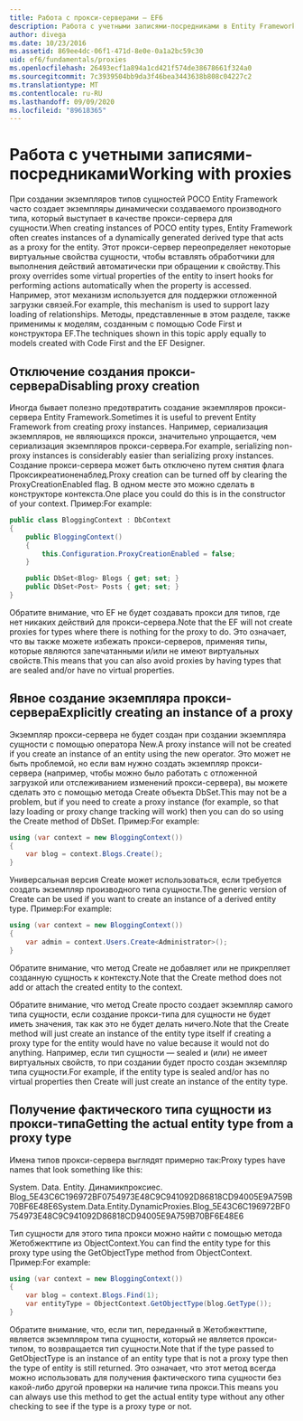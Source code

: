 ```yaml
---
title: Работа с прокси-серверами — EF6
description: Работа с учетными записями-посредниками в Entity Framework 6
author: divega
ms.date: 10/23/2016
ms.assetid: 869ee4dc-06f1-471d-8e0e-0a1a2bc59c30
uid: ef6/fundamentals/proxies
ms.openlocfilehash: 26493ecf1a894a1cd421f574de38678661f324a0
ms.sourcegitcommit: 7c3939504bb9da3f46bea3443638b808c04227c2
ms.translationtype: MT
ms.contentlocale: ru-RU
ms.lasthandoff: 09/09/2020
ms.locfileid: "89618365"
---
```

# <a name="working-with-proxies"></a><span data-ttu-id="1fda2-103">Работа с учетными записями-посредниками</span><span class="sxs-lookup"><span data-stu-id="1fda2-103">Working with proxies</span></span>
<span data-ttu-id="1fda2-104">При создании экземпляров типов сущностей POCO Entity Framework часто создает экземпляры динамически создаваемого производного типа, который выступает в качестве прокси-сервера для сущности.</span><span class="sxs-lookup"><span data-stu-id="1fda2-104">When creating instances of POCO entity types, Entity Framework often creates instances of a dynamically generated derived type that acts as a proxy for the entity.</span></span> <span data-ttu-id="1fda2-105">Этот прокси-сервер переопределяет некоторые виртуальные свойства сущности, чтобы вставлять обработчики для выполнения действий автоматически при обращении к свойству.</span><span class="sxs-lookup"><span data-stu-id="1fda2-105">This proxy overrides some virtual properties of the entity to insert hooks for performing actions automatically when the property is accessed.</span></span> <span data-ttu-id="1fda2-106">Например, этот механизм используется для поддержки отложенной загрузки связей.</span><span class="sxs-lookup"><span data-stu-id="1fda2-106">For example, this mechanism is used to support lazy loading of relationships.</span></span> <span data-ttu-id="1fda2-107">Методы, представленные в этом разделе, также применимы к моделям, созданным с помощью Code First и конструктора EF.</span><span class="sxs-lookup"><span data-stu-id="1fda2-107">The techniques shown in this topic apply equally to models created with Code First and the EF Designer.</span></span>  

## <a name="disabling-proxy-creation"></a><span data-ttu-id="1fda2-108">Отключение создания прокси-сервера</span><span class="sxs-lookup"><span data-stu-id="1fda2-108">Disabling proxy creation</span></span>  

<span data-ttu-id="1fda2-109">Иногда бывает полезно предотвратить создание экземпляров прокси-сервера Entity Framework.</span><span class="sxs-lookup"><span data-stu-id="1fda2-109">Sometimes it is useful to prevent Entity Framework from creating proxy instances.</span></span> <span data-ttu-id="1fda2-110">Например, сериализация экземпляров, не являющихся прокси, значительно упрощается, чем сериализация экземпляров прокси-сервера.</span><span class="sxs-lookup"><span data-stu-id="1fda2-110">For example, serializing non-proxy instances is considerably easier than serializing proxy instances.</span></span> <span data-ttu-id="1fda2-111">Создание прокси-сервера может быть отключено путем снятия флага Проксикреатионенаблед.</span><span class="sxs-lookup"><span data-stu-id="1fda2-111">Proxy creation can be turned off by clearing the ProxyCreationEnabled flag.</span></span> <span data-ttu-id="1fda2-112">В одном месте это можно сделать в конструкторе контекста.</span><span class="sxs-lookup"><span data-stu-id="1fda2-112">One place you could do this is in the constructor of your context.</span></span> <span data-ttu-id="1fda2-113">Пример:</span><span class="sxs-lookup"><span data-stu-id="1fda2-113">For example:</span></span>  

``` csharp
public class BloggingContext : DbContext
{
    public BloggingContext()
    {
        this.Configuration.ProxyCreationEnabled = false;
    }  

    public DbSet<Blog> Blogs { get; set; }
    public DbSet<Post> Posts { get; set; }
}
```  

<span data-ttu-id="1fda2-114">Обратите внимание, что EF не будет создавать прокси для типов, где нет никаких действий для прокси-сервера.</span><span class="sxs-lookup"><span data-stu-id="1fda2-114">Note that the EF will not create proxies for types where there is nothing for the proxy to do.</span></span> <span data-ttu-id="1fda2-115">Это означает, что вы также можете избежать прокси-серверов, применяя типы, которые являются запечатанными и/или не имеют виртуальных свойств.</span><span class="sxs-lookup"><span data-stu-id="1fda2-115">This means that you can also avoid proxies by having types that are sealed and/or have no virtual properties.</span></span>  

## <a name="explicitly-creating-an-instance-of-a-proxy"></a><span data-ttu-id="1fda2-116">Явное создание экземпляра прокси-сервера</span><span class="sxs-lookup"><span data-stu-id="1fda2-116">Explicitly creating an instance of a proxy</span></span>  

<span data-ttu-id="1fda2-117">Экземпляр прокси-сервера не будет создан при создании экземпляра сущности с помощью оператора New.</span><span class="sxs-lookup"><span data-stu-id="1fda2-117">A proxy instance will not be created if you create an instance of an entity using the new operator.</span></span> <span data-ttu-id="1fda2-118">Это может не быть проблемой, но если вам нужно создать экземпляр прокси-сервера (например, чтобы можно было работать с отложенной загрузкой или отслеживанием изменений прокси-сервера), вы можете сделать это с помощью метода Create объекта DbSet.</span><span class="sxs-lookup"><span data-stu-id="1fda2-118">This may not be a problem, but if you need to create a proxy instance (for example, so that lazy loading or proxy change tracking will work) then you can do so using the Create method of DbSet.</span></span> <span data-ttu-id="1fda2-119">Пример:</span><span class="sxs-lookup"><span data-stu-id="1fda2-119">For example:</span></span>  

``` csharp
using (var context = new BloggingContext())
{
    var blog = context.Blogs.Create();
}
```  

<span data-ttu-id="1fda2-120">Универсальная версия Create может использоваться, если требуется создать экземпляр производного типа сущности.</span><span class="sxs-lookup"><span data-stu-id="1fda2-120">The generic version of Create can be used if you want to create an instance of a derived entity type.</span></span> <span data-ttu-id="1fda2-121">Пример:</span><span class="sxs-lookup"><span data-stu-id="1fda2-121">For example:</span></span>  

``` csharp
using (var context = new BloggingContext())
{
    var admin = context.Users.Create<Administrator>();
}
```  

<span data-ttu-id="1fda2-122">Обратите внимание, что метод Create не добавляет или не прикрепляет созданную сущность к контексту.</span><span class="sxs-lookup"><span data-stu-id="1fda2-122">Note that the Create method does not add or attach the created entity to the context.</span></span>  

<span data-ttu-id="1fda2-123">Обратите внимание, что метод Create просто создает экземпляр самого типа сущности, если создание прокси-типа для сущности не будет иметь значения, так как это не будет делать ничего.</span><span class="sxs-lookup"><span data-stu-id="1fda2-123">Note that the Create method will just create an instance of the entity type itself if creating a proxy type for the entity would have no value because it would not do anything.</span></span> <span data-ttu-id="1fda2-124">Например, если тип сущности — sealed и (или) не имеет виртуальных свойств, то при создании будет просто создан экземпляр типа сущности.</span><span class="sxs-lookup"><span data-stu-id="1fda2-124">For example, if the entity type is sealed and/or has no virtual properties then Create will just create an instance of the entity type.</span></span>  

## <a name="getting-the-actual-entity-type-from-a-proxy-type"></a><span data-ttu-id="1fda2-125">Получение фактического типа сущности из прокси-типа</span><span class="sxs-lookup"><span data-stu-id="1fda2-125">Getting the actual entity type from a proxy type</span></span>  

<span data-ttu-id="1fda2-126">Имена типов прокси-сервера выглядят примерно так:</span><span class="sxs-lookup"><span data-stu-id="1fda2-126">Proxy types have names that look something like this:</span></span>  

<span data-ttu-id="1fda2-127">System. Data. Entity. Динамикпроксиес. Blog_5E43C6C196972BF0754973E48C9C941092D86818CD94005E9A759B70BF6E48E6</span><span class="sxs-lookup"><span data-stu-id="1fda2-127">System.Data.Entity.DynamicProxies.Blog_5E43C6C196972BF0754973E48C9C941092D86818CD94005E9A759B70BF6E48E6</span></span>  

<span data-ttu-id="1fda2-128">Тип сущности для этого типа прокси можно найти с помощью метода Жетобжекттипе из ObjectContext.</span><span class="sxs-lookup"><span data-stu-id="1fda2-128">You can find the entity type for this proxy type using the GetObjectType method from ObjectContext.</span></span> <span data-ttu-id="1fda2-129">Пример:</span><span class="sxs-lookup"><span data-stu-id="1fda2-129">For example:</span></span>  

``` csharp
using (var context = new BloggingContext())
{
    var blog = context.Blogs.Find(1);
    var entityType = ObjectContext.GetObjectType(blog.GetType());
}
```  

<span data-ttu-id="1fda2-130">Обратите внимание, что, если тип, переданный в Жетобжекттипе, является экземпляром типа сущности, который не является прокси-типом, то возвращается тип сущности.</span><span class="sxs-lookup"><span data-stu-id="1fda2-130">Note that if the type passed to GetObjectType is an instance of an entity type that is not a proxy type then the type of entity is still returned.</span></span> <span data-ttu-id="1fda2-131">Это означает, что этот метод всегда можно использовать для получения фактического типа сущности без какой-либо другой проверки на наличие типа прокси.</span><span class="sxs-lookup"><span data-stu-id="1fda2-131">This means you can always use this method to get the actual entity type without any other checking to see if the type is a proxy type or not.</span></span>  
